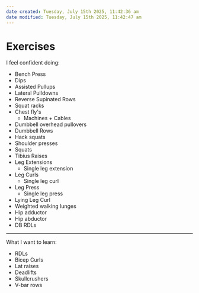 ```yaml
---
date created: Tuesday, July 15th 2025, 11:42:36 am
date modified: Tuesday, July 15th 2025, 11:42:47 am
---
```


# Exercises

I feel confident doing:
- Bench Press
- Dips
- Assisted Pullups
- Lateral Pulldowns
- Reverse Supinated Rows
- Squat racks
- Chest fly's
	- Machines + Cables
- Dumbbell overhead pullovers
- Dumbbell Rows
- Hack squats
- Shoulder presses
- Squats
- Tibius Raises
- Leg Extensions
	- Single leg extension
- Leg Curls
	- Single leg curl
- Leg Press
	- Single leg press
- Lying Leg Curl
- Weighted walking lunges
- Hip adductor
- Hip abductor
- DB RDLs

***
What I want to learn:
- RDLs
- Bicep Curls
- Lat raises
- Deadlifts
- Skullcrushers
- V-bar rows


